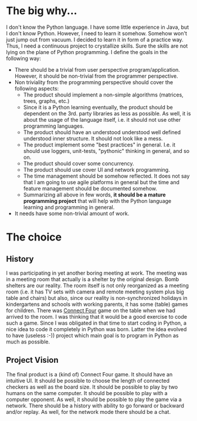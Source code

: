 # The big why...

I don't know the Python language. I have some little experience in Java, but I don't know Python.
However, I need to learn it somehow. Somehow won't just jump out from vacuum. I decided to learn it
in form of a practice way. Thus, I need a continuous project to crystallize skills. Sure the skills
are not lying on the plane of Python programming. I define the goals in the following way:

* There should be a trivial from user perspective program/application. However, it should be
non-trivial from the programmer perspective.
* Non triviality from the programming perspective should cover the following aspects:
    - The product should implement a non-simple algorithms (matrices, trees, graphs, etc.)
    - Since it is a Python learning eventually, the product should be dependent on the 3rd. party
    libraries as less as possible. As well, it is about the usage of the language itself, i.e. it
    should not use other programming languages.
    - The product should have an understood understood well defined understood inner structure.
    It should not look like a mess.
    - The product implement some "best practices" in general. I.e. it should use loggers, unit-tests,
    "pythonic" thinking in general, and so on.
    - The product should cover some concurrency.
    - The product should use cover UI and network programming.
    - The time management should be somehow reflected. It does not say that I am going to use agile
    platforms in general but the time and feature management should be documented somehow.
    - Summarizing all above in few words, **it should be a mature programming project** that will
    help with the Python language learning and programming in general.
* It needs have some non-trivial amount of work.

# The choice
## History
I was participating in yet another boring meeting at work. The meeting was in a meeting room that
actually is a shelter by the original design. Bomb shelters are our reality. The room itself is
not only reorganized as a meeting room (i.e. it has TV sets with camera and remote meeting system
plus big table and chairs) but also, since our reality is non-synchronized holidays in kindergartens
and schools with working parents, it has some (table) games for children.
There was [Connect Four](https://en.wikipedia.org/wiki/Connect_Four) game on the table when we had
arrived to the room. I was thinking that it would be a good exercise to code such a game.
Since I was obligated in that time to start coding in Python, a nice idea to code it completely in
Python was born. Latter the idea evolved to have (useless :-)) project which main goal is to program
in Python as much as possible.
## Project Vision
The final product is a (kind of) Connect Four game. It should have an intuitive UI.
It should be possible to choose the length of connected checkers as well as the board size.
It should be possible to play by two humans on the same computer. It should be possible to play
with a computer opponent. As well, it should be possible to play the game via a network.
There should be a history with ability to go forward or backward and/or replay. As well,
for the network mode there should be a chat.